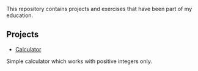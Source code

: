 This repository contains projects and exercises that have been part of my education.

## Projects

* [Calculator](https://github.com/dmytrocash/projects/tree/feature/refactoring/calculator)

Simple calculator which works with positive integers only.